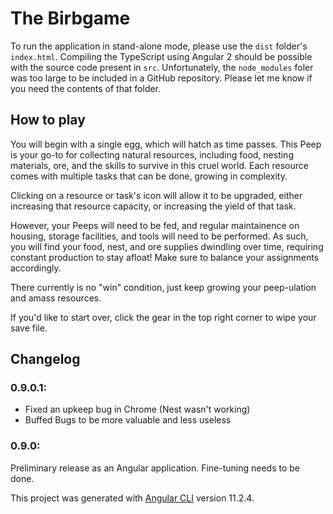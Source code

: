 # The Birbgame

To run the application in stand-alone mode, please use the `dist` folder's `index.html`. Compiling the TypeScript using Angular 2 should be possible with the source code present in `src`. Unfortunately, the `node_modules` foler was too large to be included in a GitHub repository. Please let me know if you need the contents of that folder.

## How to play ##

You will begin with a single egg, which will hatch as time passes. This Peep is your go-to for collecting natural resources, including food, nesting materials, ore, and the skills to survive in this cruel world. Each resource comes with multiple tasks that can be done, growing in complexity.

Clicking on a resource or task's icon will allow it to be upgraded, either increasing that resource capacity, or increasing the yield of that task.

However, your Peeps will need to be fed, and regular maintainence on housing, storage facilities, and tools will need to be performed. As such, you will find your food, nest, and ore supplies dwindling over time, requiring constant production to stay afloat! Make sure to balance your assignments accordingly. 

There currently is no "win" condition, just keep growing your peep-ulation and amass resources.

If you'd like to start over, click the gear in the top right corner to wipe your save file.

## Changelog
### 0.9.0.1:
- Fixed an upkeep bug in Chrome (Nest wasn't working)
- Buffed Bugs to be more valuable and less useless

### 0.9.0:
Preliminary release as an Angular application. Fine-tuning needs to be done.



This project was generated with [Angular CLI](https://github.com/angular/angular-cli) version 11.2.4.
